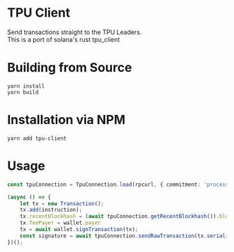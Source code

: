 # TPU Client

Send transactions straight to the TPU Leaders.  
This is a port of solana's rust tpu_client

# Building from Source

```
yarn install
yarn build
```

# Installation via NPM

```
yarn add tpu-client
```

# Usage

```ts
const tpuConnection = TpuConnection.load(rpcurl, { commitment: 'processed' });

(async () => {
    let tx = new Transaction();
    tx.add(instruction);
    tx.recentBlockhash = (await tpuConnection.getRecentBlockhash()).blockhash;
    tx.feePayer = wallet.payer
    tx = await wallet.signTransaction(tx);
    const signature = await tpuConnection.sendRawTransaction(tx.serialize());
})();

```
